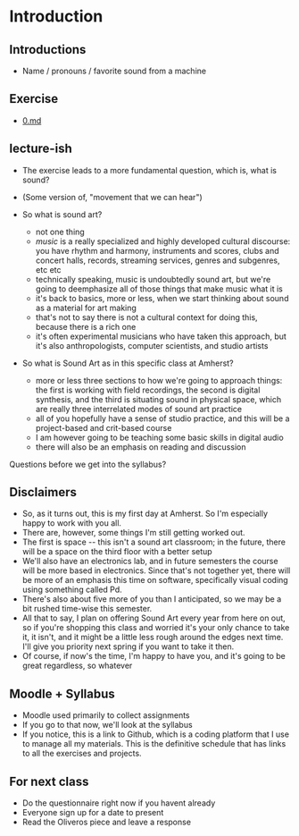 # Introduction


## Introductions
- Name / pronouns / favorite sound from a machine

## Exercise
- [0.md](../exercises/0.md)

## lecture-ish
- The exercise leads to a more fundamental question, which is, what is sound?
- (Some version of, "movement that we can hear")

- So what is sound art?
    - not one thing
    - _music_ is a really specialized and highly developed cultural discourse: you have rhythm and harmony, instruments and scores, clubs and concert halls, records, streaming services, genres and subgenres, etc etc
    - technically speaking, music is undoubtedly sound art, but we're going to deemphasize all of those things that make music what it is
    - it's back to basics, more or less, when we start thinking about sound as a material for art making
    - that's not to say there is not a cultural context for doing this, because there is a rich one
    - it's often experimental musicians who have taken this approach, but it's also anthropologists, computer scientists, and studio artists

- So what is Sound Art as in this specific class at Amherst?
    - more or less three sections to how we're going to approach things: the first is working with field recordings, the second is digital synthesis, and the third is situating sound in physical space, which are really three interrelated modes of sound art practice
    - all of you hopefully have a sense of studio practice, and this will be a project-based and crit-based course
    - I am however going to be teaching some basic skills in digital audio
    - there will also be an emphasis on reading and discussion

Questions before we get into the syllabus?


## Disclaimers
- So, as it turns out, this is my first day at Amherst. So I'm especially happy to work with you all. 
- There are, however, some things I'm still getting worked out. 
- The first is space -- this isn't a sound art classroom; in the future, there will be a space on the third floor with a better setup
- We'll also have an electronics lab, and in future semesters the course will be more based in electronics. Since that's not together yet, there will be more of an emphasis this time on software, specifically visual coding using something called Pd. 
- There's also about five more of you than I anticipated, so we may be a bit rushed time-wise this semester.
- All that to say, I plan on offering Sound Art every year from here on out, so if you're shopping this class and worried it's your only chance to take it, it isn't, and it might be a little less rough around the edges next time. I'll give you priority next spring if you want to take it then.
- Of course, if now's the time, I'm happy to have you, and it's going to be great regardless, so whatever


## Moodle + Syllabus
- Moodle used primarily to collect assignments
- If you go to that now, we'll look at the syllabus
- If you notice, this is a link to Github, which is a coding platform that I use to manage all my materials. This is the definitive schedule that has links to all the exercises and projects.


## For next class
- Do the questionnaire right now if you havent already
- Everyone sign up for a date to present
- Read the Oliveros piece and leave a response


